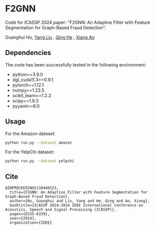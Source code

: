 # F2GNN

Code for ICASSP 2024 paper: "F2GNN: An Adaptive Filter with Feature Segmentation for Graph-Based Fraud Detection".

Guanghui Hu, [Yang Liu](https://yliu.site/) , [Qing He](https://people.ucas.ac.cn/~heqing?language=en) , [Xiang Ao](https://aoxaustin.github.io/)

## Dependencies

The code has been successfully tested in the following environment:

- python==3.9.0
- dgl_cuda11.3==0.9.1
- pytorch==1.12.1
- numpy==1.23.5
- scikit_learn==1.2.2
- scipy==1.9.3
- pyyaml==6.0

## Usage

For the Amazon dataset:

```bash
python run.py --dataset amazon
```

For the YelpChi dataset:

```bash
python run.py --dataset yelpchi
```

## Cite

```
@INPROCEEDINGS{10446523,
  title={F2GNN: An Adaptive Filter with Feature Segmentation for Graph-Based Fraud Detection}, 
  author={Hu, Guanghui and Liu, Yang and He, Qing and Ao, Xiang},
  booktitle={ICASSP 2024-2024 IEEE International Conference on Acoustics, Speech and Signal Processing (ICASSP)},
  pages={6335-6339},
  year={2024},
  organization={IEEE}
```
